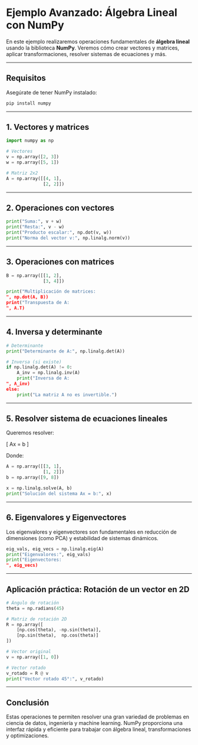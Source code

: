 
# Ejemplo Avanzado: Álgebra Lineal con NumPy

En este ejemplo realizaremos operaciones fundamentales de **álgebra lineal** usando la biblioteca **NumPy**. Veremos cómo crear vectores y matrices, aplicar transformaciones, resolver sistemas de ecuaciones y más.

---

## Requisitos

Asegúrate de tener NumPy instalado:

```bash
pip install numpy
```

---

## 1. Vectores y matrices

```python
import numpy as np

# Vectores
v = np.array([2, 3])
w = np.array([5, 1])

# Matriz 2x2
A = np.array([[4, 1],
              [2, 2]])
```

---

## 2. Operaciones con vectores

```python
print("Suma:", v + w)
print("Resta:", v - w)
print("Producto escalar:", np.dot(v, w))
print("Norma del vector v:", np.linalg.norm(v))
```

---

## 3. Operaciones con matrices

```python
B = np.array([[1, 2],
              [3, 4]])

print("Multiplicación de matrices:
", np.dot(A, B))
print("Transpuesta de A:
", A.T)
```

---

## 4. Inversa y determinante

```python
# Determinante
print("Determinante de A:", np.linalg.det(A))

# Inversa (si existe)
if np.linalg.det(A) != 0:
    A_inv = np.linalg.inv(A)
    print("Inversa de A:
", A_inv)
else:
    print("La matriz A no es invertible.")
```

---

## 5. Resolver sistema de ecuaciones lineales

Queremos resolver:

\[
Ax = b
\]

Donde:

```python
A = np.array([[3, 1],
              [1, 2]])
b = np.array([9, 8])
```

```python
x = np.linalg.solve(A, b)
print("Solución del sistema Ax = b:", x)
```

---

## 6. Eigenvalores y Eigenvectores

Los eigenvalores y eigenvectores son fundamentales en reducción de dimensiones (como PCA) y estabilidad de sistemas dinámicos.

```python
eig_vals, eig_vecs = np.linalg.eig(A)
print("Eigenvalores:", eig_vals)
print("Eigenvectores:
", eig_vecs)
```

---

## Aplicación práctica: Rotación de un vector en 2D

```python
# Ángulo de rotación
theta = np.radians(45)

# Matriz de rotación 2D
R = np.array([
    [np.cos(theta), -np.sin(theta)],
    [np.sin(theta),  np.cos(theta)]
])

# Vector original
v = np.array([1, 0])

# Vector rotado
v_rotado = R @ v
print("Vector rotado 45°:", v_rotado)
```

---

## Conclusión

Estas operaciones te permiten resolver una gran variedad de problemas en ciencia de datos, ingeniería y machine learning. NumPy proporciona una interfaz rápida y eficiente para trabajar con álgebra lineal, transformaciones y optimizaciones.

